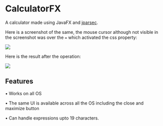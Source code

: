 # CalculatorFX

A calculator made using JavaFX and [jparsec](https://github.com/jparsec/jparsec).

Here is a screenshot of the same, the mouse cursor although not visible in the screenshot was over the `=` which activated the css property:

[![](https://i.postimg.cc/ht4QJZQH/image.png)](https://postimg.cc/tYf4w555)

Here is the result after the operation:

[![](https://i.postimg.cc/0jx2TrpL/image.png)](https://postimg.cc/Pp3jZXV4)

## Features

• Works on all OS

• The same UI is available across all the OS including the close and maximize button

• Can handle expressions upto 19 characters.


